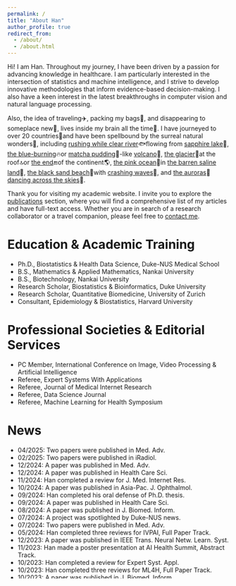 ```yaml
---
permalink: /
title: "About Han"
author_profile: true
redirect_from: 
  - /about/
  - /about.html
---
```


Hi! I am Han. Throughout my journey, I have been driven by a passion for advancing knowledge in healthcare. I am particularly interested in the intersection of statistics and machine intelligence, and I strive to develop innovative methodologies that inform evidence-based decision-making. I also have a keen interest in the latest breakthroughs in computer vision and natural language processing.

Also, the idea of traveling✈️, packing my bags🧳, and disappearing to someplace new📸, lives inside my brain all the time🧠. I have journeyed to over 20 countries🧭and have been spellbound by the surreal natural wonders🌄, including [rushing while clear river](/files/travel/river.jpg)🐟flowing from [sapphire lake](/files/travel/lake.jpg)🦢, [the blue-burning](/files/travel/blue_fire.jpg)🔥or [matcha pudding](/files/travel/matcha.jpg)🍵-like [volcano](/files/travel/volcano.jpg)🌋, [the glacier](/files/travel/glacier.jpg)🧊at the roof🔝or [the end](/files/travel/earth_end.jpg)🔚of the continent🌎, [the pink ocean](/files/travel/pink_lake.jpg)🦩in [the barren saline land](/files/travel/barren.jpg)🌵, [the black sand beach](/files/travel/black_beach.jpg)🐚with [crashing waves](/files/travel/waves.jpg)🌊, and [the auroras](/files/travel/aurora.jpg)🌌[dancing across the skies](/files/travel/aurora_dancing.jpg)🌠. 

Thank you for visiting my academic website. I invite you to explore the [publications](https://han-yuan-med.github.io/publications/) section, where you will find a comprehensive list of my articles and have full-text access. Whether you are in search of a research collaborator or a travel companion, please feel free to <a href="mailto:yuan.han@u.duke.nus.edu">contact me</a>.

# Education & Academic Training
* Ph.D., Biostatistics & Health Data Science, Duke-NUS Medical School
* B.S., Mathematics & Applied Mathematics, Nankai University
* B.S., Biotechnology, Nankai University
* Research Scholar, Biostatistics & Bioinformatics, Duke University
* Research Scholar, Quantitative Biomedicine, University of Zurich
* Consultant, Epidemiology & Biostatistics, Harvard University

# Professional Societies & Editorial Services
* PC Member, International Conference on Image, Video Processing & Artificial Intelligence
* Referee, Expert Systems With Applications
* Referee, Journal of Medical Internet Research
* Referee, Data Science Journal
* Referee, Machine Learning for Health Symposium

# News
<ul style="width: auto; height: 300px; overflow: auto">
  <li>04/2025: Two papers were published in Med. Adv.</li>
  <li>02/2025: Two papers were published in iRadiol.</li>
  <li>12/2024: A paper was published in Med. Adv.</li>
  <li>12/2024: A paper was published in Health Care Sci.</li>
  <li>11/2024: Han completed a review for J. Med. Internet Res.</li>
  <li>10/2024: A paper was published in Asia-Pac. J. Ophthalmol.</li>
  <li>09/2024: Han completed his oral defense of Ph.D. thesis.</li>
  <li>09/2024: A paper was published in Health Care Sci.</li>
  <li>08/2024: A paper was published in J. Biomed. Inform.</li>
  <li>07/2024: A project was spotlighted by Duke-NUS news.</li>
  <li>07/2024: Two papers were published in Med. Adv.</li>
  <li>05/2024: Han completed three reviews for IVPAI, Full Paper Track.</li>
  <li>12/2023: A paper was published in IEEE Trans. Neural Netw. Learn. Syst.</li>
  <li>11/2023: Han made a poster presentation at AI Health Summit, Abstract Track.</li>
  <li>10/2023: Han completed a review for Expert Syst. Appl.</li>
  <li>10/2023: Han completed three reviews for ML4H, Full Paper Track.</li>
  <li>10/2023: A paper was published in J. Biomed. Inform.</li>
  <li>08/2023: A paper was published in Artif. Intell. Med.</li>
  <li>08/2023: Han completed a review for Expert Syst. Appl.</li>
  <li>07/2023: Han completed a review for Data Sci. J.</li>
  <li>07/2023: Han made a poster presentation at MIDL, Short Paper Track.</li>
  <li>07/2023: Han started his research scholar journey at Duke University.</li>
  <li>06/2023: A paper was published in STAR Protoc.</li>
  <li>05/2023: Han made two oral presentations at ICLR, Tiny Paper Track.</li>
  <li>03/2023: Han obtained the student accommodation awards of ICLR.</li>
  <li>12/2022: Han obtained the pre-doctoral research exchange awards.</li>
  <li>05/2022: A paper was published in J. Biomed. Inform.</li>
  <li>02/2022: A paper was published in J. Biomed. Inform.</li>
  <li>02/2022: Han obtained the runner-up of the annual student research symposium.</li>
  <li>01/2022: A paper was published in J. Biomed. Inform.</li>
  <li>01/2022: Han started his research scholar journey at University of Zurich.</li>
  <li>06/2021: A R package was officially released in CRAN.</li>
  <li>06/2021: A paper was published in J. Exp. Clin. Cancer Res.</li>
  <li>02/2021: Han made an oral presentation at ICMHI, Full Paper Track.</li>
  <li>10/2020: A paper was published in Front. Oncol.</li>
  <li>09/2020: A paper was published in Int. J. Biostat.</li>
  <li>08/2020: Han started his Ph.D. study at Duke-NUS Medical School.</li>
  <li>07/2019: Han started his consultant journey at Harvard University.</li>
  <li>06/2019: Han obtained his double B.S. degrees with distinction.</li>
  <li>12/2018: Han obtained the 3rd prize of excellent undergraduate scholarship.</li>
  <li>12/2017: Han obtained the 1st prize of excellent undergraduate scholarship.</li>
  <li>08/2017: Han started his macro research analyst journey at Founder Securities.</li>
  <li>12/2016: Han obtained the 1st prize of excellent undergraduate scholarship.</li>
  <li>08/2016: Han started his banking advisor journey at Bank of China.</li>
  <li>09/2015: Han started his undergraduate study at Nankai University.</li>
</ul>
